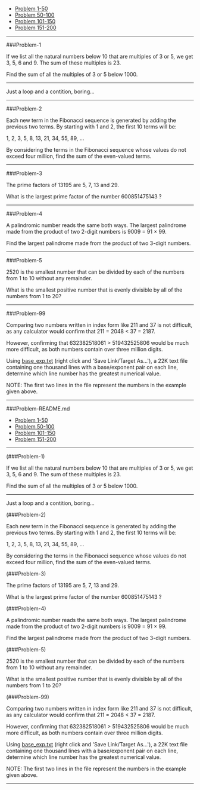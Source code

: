
* [Problem 1-50](#Problem-1)
* [Problem 50-100](#Problem-50)
* [Problem 101-150](#Problem-100)
* [Problem 151-200](#Problem-150)
---

###Problem-1


If we list all the natural numbers below 10 that are multiples of 3 or 5, we get 3, 5, 6 and 9. The sum of these multiples is 23.

Find the sum of all the multiples of 3 or 5 below 1000.

---

Just a loop and a contition, boring...


---

###Problem-2




Each new term in the Fibonacci sequence is generated by adding the previous two terms. By starting with 1 and 2, the first 10 terms will be:

1, 2, 3, 5, 8, 13, 21, 34, 55, 89, ...

By considering the terms in the Fibonacci sequence whose values do not exceed four million, find the sum of the even-valued terms.



---

###Problem-3



The prime factors of 13195 are 5, 7, 13 and 29.

What is the largest prime factor of the number 600851475143 ?


---

###Problem-4



A palindromic number reads the same both ways. The largest palindrome made
from the product of two 2-digit numbers is 9009 = 91 × 99.

Find the largest palindrome made from the product of two 3-digit numbers.



---

###Problem-5


2520 is the smallest number that can be divided by each of the numbers from 1
to 10 without any remainder.

What is the smallest positive number that is evenly divisible by all of the
numbers from 1 to 20?


---

###Problem-99

Comparing two numbers written in index form like 211 and 37 is not difficult,
as any calculator would confirm that 211 = 2048 < 37 = 2187.

However, confirming that 632382518061 > 519432525806 would be much more
difficult, as both numbers contain over three million digits.

Using [base_exp.txt](project/resources/p099_base_exp.txt) (right click and
'Save Link/Target As...'), a 22K text file containing one thousand lines with
a base/exponent pair on each line, determine which line number has the
greatest numerical value.

NOTE: The first two lines in the file represent the numbers in the example
given above.



---

###Problem-README.md


* [Problem 1-50](#Problem-1)
* [Problem 50-100](#Problem-50)
* [Problem 101-150](#Problem-100)
* [Problem 151-200](#Problem-150)
---

(###Problem-1)


If we list all the natural numbers below 10 that are multiples of 3 or 5, we get 3, 5, 6 and 9. The sum of these multiples is 23.

Find the sum of all the multiples of 3 or 5 below 1000.

---

Just a loop and a contition, boring...


(###Problem-2)




Each new term in the Fibonacci sequence is generated by adding the previous two terms. By starting with 1 and 2, the first 10 terms will be:

1, 2, 3, 5, 8, 13, 21, 34, 55, 89, ...

By considering the terms in the Fibonacci sequence whose values do not exceed four million, find the sum of the even-valued terms.



(###Problem-3)



The prime factors of 13195 are 5, 7, 13 and 29.

What is the largest prime factor of the number 600851475143 ?


(###Problem-4)



A palindromic number reads the same both ways. The largest palindrome made
from the product of two 2-digit numbers is 9009 = 91 × 99.

Find the largest palindrome made from the product of two 3-digit numbers.



(###Problem-5)


2520 is the smallest number that can be divided by each of the numbers from 1
to 10 without any remainder.

What is the smallest positive number that is evenly divisible by all of the
numbers from 1 to 20?


(###Problem-99)

Comparing two numbers written in index form like 211 and 37 is not difficult,
as any calculator would confirm that 211 = 2048 < 37 = 2187.

However, confirming that 632382518061 > 519432525806 would be much more
difficult, as both numbers contain over three million digits.

Using [base_exp.txt](project/resources/p099_base_exp.txt) (right click and
'Save Link/Target As...'), a 22K text file containing one thousand lines with
a base/exponent pair on each line, determine which line number has the
greatest numerical value.

NOTE: The first two lines in the file represent the numbers in the example
given above.



---